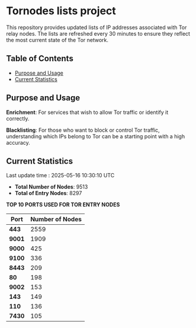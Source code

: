 # Tornodes lists project

This repository provides updated lists of IP addresses associated with Tor relay nodes. The lists are refreshed every 30 minutes to ensure they reflect the most current state of the Tor network.

## Table of Contents

- [Purpose and Usage](#purpose-and-usage)
- [Current Statistics](#current-statistics)


## Purpose and Usage

**Enrichment**: For services that wish to allow Tor traffic or identify it correctly.

**Blacklisting**: For those who want to block or control Tor traffic, understanding which IPs belong to Tor can be a starting point with a high accuracy.

## Current Statistics

Last update time : 2025-05-16 10:30:10 UTC

- **Total Number of Nodes**: 9513
- **Total of Entry Nodes**: 8297

**TOP 10 PORTS USED FOR TOR ENTRY NODES**

| **Port** | **Number of Nodes** |
|------|-----------------|
| **443**   | 2559  |
| **9001**   | 1909  |
| **9000**   | 425  |
| **9100**   | 336  |
| **8443**   | 209  |
| **80**   | 198  |
| **9002**   | 153  |
| **143**   | 149  |
| **110**   | 136  |
| **7430**   | 105  |

